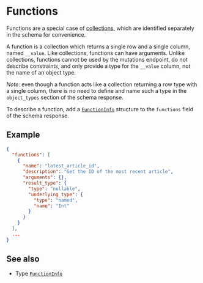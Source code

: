 # Functions

Functions are a special case of [collections](./collections.md), which are identified separately in the schema for convenience. 

A function is a collection which returns a single row and a single column, named `__value`. Like collections, functions can have arguments. Unlike collections, functions cannot be used by the mutations endpoint, do not describe constraints, and only provide a type for the `__value` column, not the name of an object type.

_Note_: even though a function acts like a collection returning a row type with a single column, there is no need to define and name such a type in the `object_types` section of the schema response.

To describe a function, add a [`FunctionInfo`](../../reference/types.md#FunctionInfo) structure to the `functions` field of the schema response.

## Example

```json
{
  "functions": [
    {
      "name": "latest_article_id",
      "description": "Get the ID of the most recent article",
      "arguments": {},
      "result_type": {
        "type": "nullable",
        "underlying_type": {
          "type": "named",
          "name": "Int"
        }
      }
    }
  ],
  ...
}
```


## See also

- Type [`FunctionInfo`](../../reference/types.md#FunctionInfo)